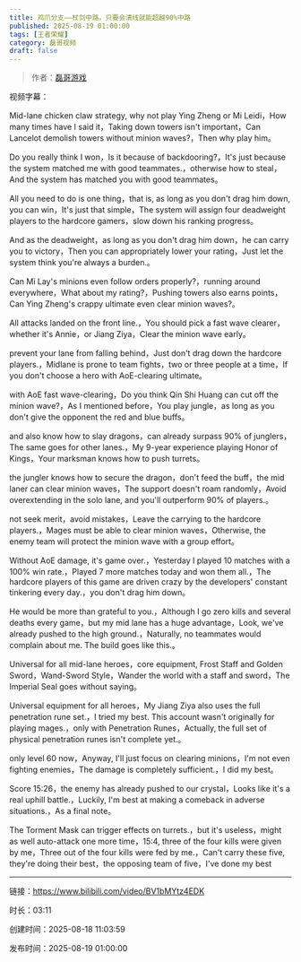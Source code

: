 ```yaml
---
title: 鸡爪分支——杖剑中路，只要会清线就能超越90%中路
published: 2025-08-19 01:00:00
tags: [王者荣耀]
category: 磊哥视频
draft: false
---
```



> 作者：[磊哥游戏](https://space.bilibili.com/268941858?spm_id_from=333.788.upinfo.head.click)

视频字幕：

Mid-lane chicken claw strategy, why not play Ying Zheng or Mi Leidi，How many times have I said it，Taking down towers isn't important，Can Lancelot demolish towers without minion waves?，Then why play him。

Do you really think I won，Is it because of backdooring?，It's just because the system matched me with good teammates.，otherwise how to steal，And the system has matched you with good teammates。

All you need to do is one thing，that is, as long as you don't drag him down, you can win，It's just that simple，The system will assign four deadweight players to the hardcore gamers，slow down his ranking progress。

And as the deadweight，as long as you don't drag him down，he can carry you to victory，Then you can appropriately lower your rating，Just let the system think you're always a burden.。

Can Mi Lay's minions even follow orders properly?，running around everywhere，What about my rating?，Pushing towers also earns points，Can Ying Zheng's crappy ultimate even clear minion waves?。

All attacks landed on the front line.，You should pick a fast wave clearer，whether it's Annie，or Jiang Ziya，Clear the minion wave early。

prevent your lane from falling behind，Just don't drag down the hardcore players.，Midlane is prone to team fights，two or three people at a time，If you don't choose a hero with AoE-clearing ultimate。

with AoE fast wave-clearing，Do you think Qin Shi Huang can cut off the minion wave?，As I mentioned before，You play jungle，as long as you don't give the opponent the red and blue buffs。

and also know how to slay dragons，can already surpass 90% of junglers，The same goes for other lanes.，My 9-year experience playing Honor of Kings，Your marksman knows how to push turrets。

the jungler knows how to secure the dragon，don't feed the buff，the mid laner can clear minion waves，The support doesn't roam randomly，Avoid overextending in the solo lane, and you'll outperform 90% of players.。

not seek merit，avoid mistakes，Leave the carrying to the hardcore players.，Mages must be able to clear minion waves，Otherwise, the enemy team will protect the minion wave with a group effort。

Without AoE damage, it's game over.，Yesterday I played 10 matches with a 100% win rate.，Played 7 more matches today and won them all.，The hardcore players of this game are driven crazy by the developers' constant tinkering every day.，you don't drag him down。

He would be more than grateful to you.，Although I go zero kills and several deaths every game，but my mid lane has a huge advantage，Look, we've already pushed to the high ground.，Naturally, no teammates would complain about me. The build goes like this.。

Universal for all mid-lane heroes，core equipment, Frost Staff and Golden Sword，Wand-Sword Style，Wander the world with a staff and sword，The Imperial Seal goes without saying。

Universal equipment for all heroes，My Jiang Ziya also uses the full penetration rune set.，I tried my best. This account wasn't originally for playing mages.，only with Penetration Runes，Actually, the full set of physical penetration runes isn't complete yet.。

only level 60 now，Anyway, I'll just focus on clearing minions，I'm not even fighting enemies，The damage is completely sufficient.，I did my best。

Score 15:26，the enemy has already pushed to our crystal，Looks like it's a real uphill battle.，Luckily, I'm best at making a comeback in adverse situations.，As a final note。

The Torment Mask can trigger effects on turrets.，but it's useless，might as well auto-attack one more time，15:4, three of the four kills were given by me，Three out of the four kills were fed by me.，Can't carry these five, they're doing their best，the opposing team of five，I've done my best

---

链接：https://www.bilibili.com/video/BV1bMYtz4EDK

时长：03:11

创建时间：2025-08-18 11:03:59

发布时间：2025-08-19 01:00:00
